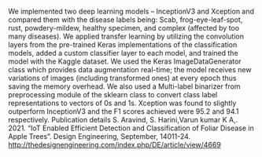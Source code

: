 We implemented two deep learning
models – InceptionV3 and Xception and compared them with the disease labels being: Scab,
frog-eye-leaf-spot, rust, powdery-mildew, healthy specimen, and complex (affected by too many
diseases). We applied transfer learning by utilizing the convolution layers from the pre-trained
Keras implementations of the classification models, added a custom classifier layer to each
model, and trained the model with the Kaggle dataset. We used the Keras ImageDataGenerator
class which provides data augmentation real-time; the model receives new variations of images
(including transformed ones) at every epoch thus saving the memory overhead. We also used a
Multi-label binarizer from preprocessing module of the sklearn class to convert class label
representations to vectors of 0s and 1s. Xception was found to slightly outperform InceptionV3
and the F1 scores achieved were 95.2 and 94.1 respectively.
Publication details
S. Aravind, S. Harini,Varun kumar K A,. 2021.
“IoT Enabled Efficient Detection and Classification of Foliar Disease in Apple Trees”.
Design Engineering, September, 14011-24.
http://thedesignengineering.com/index.php/DE/article/view/4669
